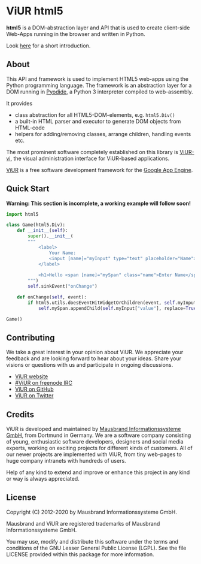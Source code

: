 # ViUR html5

**html5** is a DOM-abstraction layer and API that is used to create client-side Web-Apps running in the browser and written in Python.

Look [here](https://www.viur.dev/blog/html5-library) for a short introduction.

## About

This API and framework is used to implement HTML5 web-apps using the Python programming language. The framework is an abstraction layer for a DOM running in [Pyodide](https://github.com/iodide-project/pyodide), a Python 3 interpreter compiled to web-assembly.

It provides

- class abstraction for all HTML5-DOM-elements, e.g. `html5.Div()`
- a built-in HTML parser and executor to generate DOM objects from HTML-code
- helpers for adding/removing classes, arrange children, handling events etc.

The most prominent software completely established on this library is [ViUR-vi](https://github.com/viur-framework/viur-vi/), the visual administration interface for ViUR-based applications.

[ViUR](https://www.viur.dev) is a free software development framework for the [Google App Engine](https://appengine.google.com).

## Quick Start

**Warning: This section is incomplete, a working example will follow soon!**

```python
import html5

class Game(html5.Div):
	def __init__(self):
		super().__init__(
        """
            <label>
                Your Name:
                <input [name]="myInput" type="text" placeholder="Name">
            </label>
            
            <h1>Hello <span [name]="mySpan" class="name">Enter Name</span>!</h1>
        """)
		self.sinkEvent("onChange")

	def onChange(self, event):
		if html5.utils.doesEventHitWidgetOrChildren(event, self.myInput):
			self.mySpan.appendChild(self.myInput["value"], replace=True)

Game()
```

## Contributing

We take a great interest in your opinion about ViUR. We appreciate your feedback and are looking forward to hear about your ideas. Share your visions or questions with us and participate in ongoing discussions.

- [ViUR website](https://www.viur.dev)
- [#ViUR on freenode IRC](https://webchat.freenode.net/?channels=viur)
- [ViUR on GitHub](https://github.com/viur-framework)
- [ViUR on Twitter](https://twitter.com/weloveViUR)

## Credits

ViUR is developed and maintained by [Mausbrand Informationssysteme GmbH](https://www.mausbrand.de/en), from Dortmund in Germany. We are a software company consisting of young, enthusiastic software developers, designers and social media experts, working on exciting projects for different kinds of customers. All of our newer projects are implemented with ViUR, from tiny web-pages to huge company intranets with hundreds of users.

Help of any kind to extend and improve or enhance this project in any kind or way is always appreciated.

## License

Copyright (C) 2012-2020 by Mausbrand Informationssysteme GmbH.

Mausbrand and ViUR are registered trademarks of Mausbrand Informationssysteme GmbH.

You may use, modify and distribute this software under the terms and conditions of the GNU Lesser General Public License (LGPL). See the file LICENSE provided within this package for more information.
